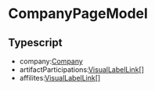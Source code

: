# CompanyPageModel
## Typescript
- company:[Company](/Docs/src/app/models/Company.md)
- artifactParticipations:[VisualLabelLink[]](/Docs/src/app/models/VisualLabelLink.md)
- affilites:[VisualLabelLink[]](/Docs/src/app/models/VisualLabelLink.md)